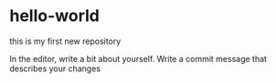 # hello-world
this is my first new repository


In the editor, write a bit about yourself.
Write a commit message that describes your changes
